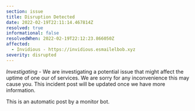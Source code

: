 ```yaml
---
section: issue
title: Disruption Detected
date: 2022-02-19T22:11:14.467814Z
resolved: true
informational: false
resolvedWhen: 2022-02-19T22:12:23.866050Z
affected:
  - Invidious - https://invidious.esmailelbob.xyz
severity: disrupted
---
```

*Investigating* - We are investigating a potential issue that might affect the uptime of one our of services. We are sorry for any inconvenience this may cause you. This incident post will be updated once we have more information.

This is an automatic post by a monitor bot.
        